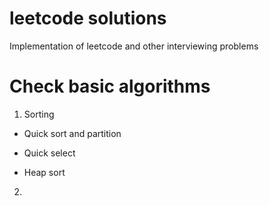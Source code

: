 # leetcode solutions
Implementation of leetcode and other interviewing problems

# Check basic algorithms
1. Sorting
- Quick sort and partition

- Quick select

- Heap sort

2. 